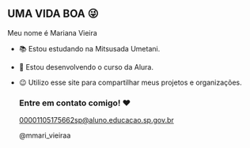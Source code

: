 ## UMA VIDA BOA 😜

 Meu nome é Mariana Vieira

- 📚 Estou estudando na Mitsusada Umetani.
- 📝 Estou desenvolvendo o curso da Alura.
- 😉 Utilizo esse site para compartilhar meus projetos e organizações.

  ### Entre em contato comigo! ❤

  00001105175662sp@aluno.educacao.sp.gov.br
  
  @mmari_vieiraa
